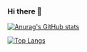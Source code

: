 ### Hi there 👋

[![Anurag's GitHub stats](https://github-readme-stats.vercel.app/api?username=moreirarodri)](https://github.com/anuraghazra/github-readme-stats)

[![Top Langs](https://github-readme-stats.vercel.app/api/top-langs/?username=moreirarodri)](https://github.com/anuraghazra/github-readme-stats)

<!--
**MoreiraRodri/MoreiraRodri** is a ✨ _special_ ✨ repository because its `README.md` (this file) appears on your GitHub profile.

Here are some ideas to get you started:

- 🔭 I’m currently working on ...
- 🌱 I’m currently learning ...
- 👯 I’m looking to collaborate on ...
- 🤔 I’m looking for help with ...
- 💬 Ask me about ...
- 📫 How to reach me: ...
- 😄 Pronouns: ...
- ⚡ Fun fact: ...
-->
